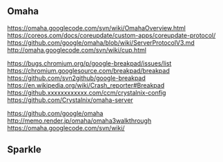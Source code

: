 
<!--
-->

Omaha
-----

https://omaha.googlecode.com/svn/wiki/OmahaOverview.html
https://coreos.com/docs/coreupdate/custom-apps/coreupdate-protocol/
https://github.com/google/omaha/blob/wiki/ServerProtocolV3.md
http://omaha.googlecode.com/svn/wiki/cup.html

https://bugs.chromium.org/p/google-breakpad/issues/list
https://chromium.googlesource.com/breakpad/breakpad
https://github.com/svn2github/google-breakpad
https://en.wikipedia.org/wiki/Crash_reporter#Breakpad
https://github.xxxxxxxxxxxx.com/ccm/crystalnix-config
https://github.com/Crystalnix/omaha-server

https://github.com/google/omaha
http://memo.render.jp/omaha/omaha3walkthrough
https://omaha.googlecode.com/svn/wiki/

Sparkle
-------

<!-- vim: set autoindent expandtab sw=4 syntax=markdown: -->

